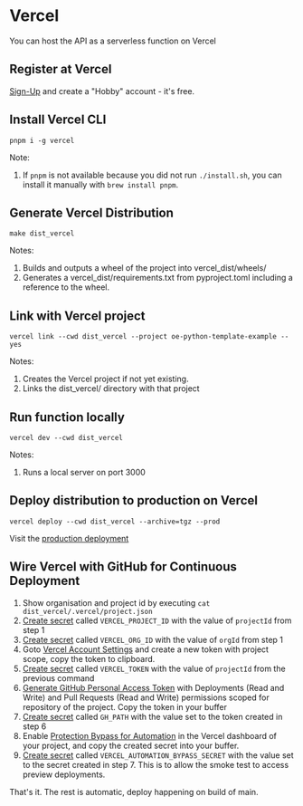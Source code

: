 # Vercel

You can host the API as a serverless function on Vercel

## Register at Vercel

[Sign-Up](https://vercel.com/signup) and create a "Hobby" account - it's free.

## Install Vercel CLI

```shell
pnpm i -g vercel
```

Note:
1. If `pnpm` is not available because you did not run `./install.sh`,
you can install it manually with `brew install pnpm`.

## Generate Vercel Distribution

```shell
make dist_vercel
```

Notes:
1. Builds and outputs a wheel of the project into vercel_dist/wheels/
2. Generates a vercel_dist/requirements.txt from pyproject.toml including a reference to the wheel.


## Link with Vercel project

```shell
vercel link --cwd dist_vercel --project oe-python-template-example --yes
```

Notes:
1. Creates the Vercel project if not yet existing.
2. Links the dist_vercel/ directory with that project

## Run function locally

```shell
vercel dev --cwd dist_vercel
```

Notes:
1. Runs a local server on port 3000

## Deploy distribution to production on Vercel

```shell
vercel deploy --cwd dist_vercel --archive=tgz --prod
```

Visit the [production deployment](https://oe-python-template-example.vercel.app/)

## Wire Vercel with GitHub for Continuous Deployment

1. Show organisation and project id by executing `cat dist_vercel/.vercel/project.json`
2. [Create secret](https://github.com/helmut-hoffer-von-ankershoffen/oe-python-template-example/settings/secrets/actions/new) called `VERCEL_PROJECT_ID` with the
value of `projectId` from step 1
3. [Create secret](https://github.com/helmut-hoffer-von-ankershoffen/oe-python-template-example/settings/secrets/actions/new) called `VERCEL_ORG_ID` with the value
of `orgId` from step 1
4. Goto [Vercel Account Settings](https://vercel.com/account/settings/tokens) and create a new token with project scope,
copy the token to clipboard.
5. [Create secret](https://github.com/helmut-hoffer-von-ankershoffen/oe-python-template-example/settings/secrets/actions/new) called `VERCEL_TOKEN` with the value
of `projectId` from the previous command
6. [Generate GitHub Personal Access Token](https://github.com/settings/tokens) with Deployments (Read and Write) and
Pull Requests (Read and Write) permissions scoped for repository of the project. Copy the token in your buffer
7. [Create secret](https://github.com/helmut-hoffer-von-ankershoffen/oe-python-template-example/settings/secrets/actions/new) called `GH_PATH` with the value
set to the token created in step 6
8. Enable [Protection Bypass for
Automation](https://vercel.com/docs/deployment-protection/methods-to-bypass-deployment-protection/protection-bypass-automation)
in the Vercel dashboard of your project, and copy the created secret into your buffer.
7. [Create secret](https://github.com/helmut-hoffer-von-ankershoffen/oe-python-template-example/settings/secrets/actions/new) called
`VERCEL_AUTOMATION_BYPASS_SECRET` with the value
set to the secret created in step 7. This is to allow the smoke test to access preview deployments.

That's it. The rest is automatic, deploy happening on build of main.
